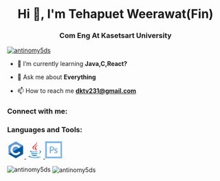 <h1 align="center">Hi 👋, I'm Tehapuet Weerawat(Fin)</h1>
<h3 align="center">Com Eng At Kasetsart University</h3>

<p align="left"> <a href="https://github.com/ryo-ma/github-profile-trophy"><img src="https://github-profile-trophy.vercel.app/?username=antinomy5ds" alt="antinomy5ds" /></a> </p>

- 🌱 I’m currently learning **Java,C,React?**

- 💬 Ask me about **Everything**

- 📫 How to reach me **dktv231@gmail.com**

<h3 align="left">Connect with me:</h3>
<p align="left">
</p>

<h3 align="left">Languages and Tools:</h3>
<p align="left"> <a href="https://www.cprogramming.com/" target="_blank" rel="noreferrer"> <img src="https://raw.githubusercontent.com/devicons/devicon/master/icons/c/c-original.svg" alt="c" width="40" height="40"/> </a> <a href="https://www.java.com" target="_blank" rel="noreferrer"> <img src="https://raw.githubusercontent.com/devicons/devicon/master/icons/java/java-original.svg" alt="java" width="40" height="40"/> </a> <a href="https://www.photoshop.com/en" target="_blank" rel="noreferrer"> <img src="https://raw.githubusercontent.com/devicons/devicon/master/icons/photoshop/photoshop-line.svg" alt="photoshop" width="40" height="40"/> </a> </p>

<p><img align="left" src="https://github-readme-stats.vercel.app/api/top-langs?username=antinomy5ds&show_icons=true&locale=en&layout=compact" alt="antinomy5ds" /></p>

<p>&nbsp;<img align="center" src="https://github-readme-stats.vercel.app/api?username=antinomy5ds&show_icons=true&locale=en" alt="antinomy5ds" /></p>
